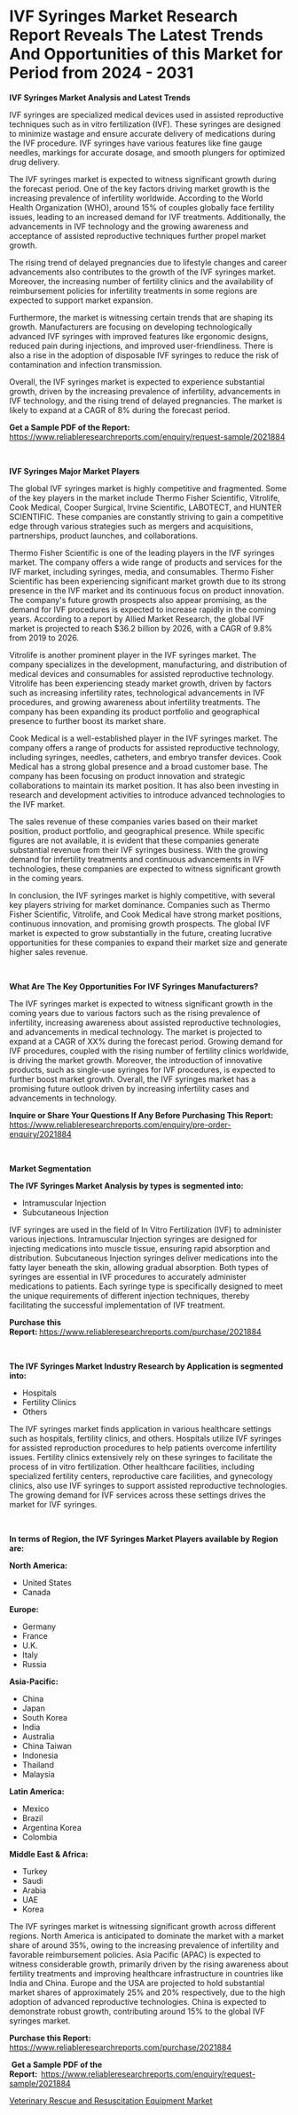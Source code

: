 <p><h1>IVF Syringes Market Research Report Reveals The Latest Trends And Opportunities of this Market for Period from 2024 - 2031</h1></p><p><strong>IVF Syringes Market Analysis and Latest Trends</strong></p>
<p><p>IVF syringes are specialized medical devices used in assisted reproductive techniques such as in vitro fertilization (IVF). These syringes are designed to minimize wastage and ensure accurate delivery of medications during the IVF procedure. IVF syringes have various features like fine gauge needles, markings for accurate dosage, and smooth plungers for optimized drug delivery.</p><p>The IVF syringes market is expected to witness significant growth during the forecast period. One of the key factors driving market growth is the increasing prevalence of infertility worldwide. According to the World Health Organization (WHO), around 15% of couples globally face fertility issues, leading to an increased demand for IVF treatments. Additionally, the advancements in IVF technology and the growing awareness and acceptance of assisted reproductive techniques further propel market growth.</p><p>The rising trend of delayed pregnancies due to lifestyle changes and career advancements also contributes to the growth of the IVF syringes market. Moreover, the increasing number of fertility clinics and the availability of reimbursement policies for infertility treatments in some regions are expected to support market expansion.</p><p>Furthermore, the market is witnessing certain trends that are shaping its growth. Manufacturers are focusing on developing technologically advanced IVF syringes with improved features like ergonomic designs, reduced pain during injections, and improved user-friendliness. There is also a rise in the adoption of disposable IVF syringes to reduce the risk of contamination and infection transmission.</p><p>Overall, the IVF syringes market is expected to experience substantial growth, driven by the increasing prevalence of infertility, advancements in IVF technology, and the rising trend of delayed pregnancies. The market is likely to expand at a CAGR of 8% during the forecast period.</p></p>
<p><strong>Get a Sample PDF of the Report:&nbsp;</strong> <a href="https://www.reliableresearchreports.com/enquiry/request-sample/2021884">https://www.reliableresearchreports.com/enquiry/request-sample/2021884</a></p>
<p>&nbsp;</p>
<p><strong>IVF Syringes Major Market Players</strong></p>
<p><p>The global IVF syringes market is highly competitive and fragmented. Some of the key players in the market include Thermo Fisher Scientific, Vitrolife, Cook Medical, Cooper Surgical, Irvine Scientific, LABOTECT, and HUNTER SCIENTIFIC. These companies are constantly striving to gain a competitive edge through various strategies such as mergers and acquisitions, partnerships, product launches, and collaborations.</p><p>Thermo Fisher Scientific is one of the leading players in the IVF syringes market. The company offers a wide range of products and services for the IVF market, including syringes, media, and consumables. Thermo Fisher Scientific has been experiencing significant market growth due to its strong presence in the IVF market and its continuous focus on product innovation. The company's future growth prospects also appear promising, as the demand for IVF procedures is expected to increase rapidly in the coming years. According to a report by Allied Market Research, the global IVF market is projected to reach $36.2 billion by 2026, with a CAGR of 9.8% from 2019 to 2026.</p><p>Vitrolife is another prominent player in the IVF syringes market. The company specializes in the development, manufacturing, and distribution of medical devices and consumables for assisted reproductive technology. Vitrolife has been experiencing steady market growth, driven by factors such as increasing infertility rates, technological advancements in IVF procedures, and growing awareness about infertility treatments. The company has been expanding its product portfolio and geographical presence to further boost its market share.</p><p>Cook Medical is a well-established player in the IVF syringes market. The company offers a range of products for assisted reproductive technology, including syringes, needles, catheters, and embryo transfer devices. Cook Medical has a strong global presence and a broad customer base. The company has been focusing on product innovation and strategic collaborations to maintain its market position. It has also been investing in research and development activities to introduce advanced technologies to the IVF market.</p><p>The sales revenue of these companies varies based on their market position, product portfolio, and geographical presence. While specific figures are not available, it is evident that these companies generate substantial revenue from their IVF syringes business. With the growing demand for infertility treatments and continuous advancements in IVF technologies, these companies are expected to witness significant growth in the coming years.</p><p>In conclusion, the IVF syringes market is highly competitive, with several key players striving for market dominance. Companies such as Thermo Fisher Scientific, Vitrolife, and Cook Medical have strong market positions, continuous innovation, and promising growth prospects. The global IVF market is expected to grow substantially in the future, creating lucrative opportunities for these companies to expand their market size and generate higher sales revenue.</p></p>
<p>&nbsp;</p>
<p><strong>What Are The Key Opportunities For IVF Syringes Manufacturers?</strong></p>
<p><p>The IVF syringes market is expected to witness significant growth in the coming years due to various factors such as the rising prevalence of infertility, increasing awareness about assisted reproductive technologies, and advancements in medical technology. The market is projected to expand at a CAGR of XX% during the forecast period. Growing demand for IVF procedures, coupled with the rising number of fertility clinics worldwide, is driving the market growth. Moreover, the introduction of innovative products, such as single-use syringes for IVF procedures, is expected to further boost market growth. Overall, the IVF syringes market has a promising future outlook driven by increasing infertility cases and advancements in technology.</p></p>
<p><strong>Inquire or Share Your Questions If Any Before Purchasing This Report:</strong> <a href="https://www.reliableresearchreports.com/enquiry/pre-order-enquiry/2021884">https://www.reliableresearchreports.com/enquiry/pre-order-enquiry/2021884</a></p>
<p>&nbsp;</p>
<p><strong>Market Segmentation</strong></p>
<p><strong>The IVF Syringes Market Analysis by types is segmented into:</strong></p>
<p><ul><li>Intramuscular Injection</li><li>Subcutaneous Injection</li></ul></p>
<p><p>IVF syringes are used in the field of In Vitro Fertilization (IVF) to administer various injections. Intramuscular Injection syringes are designed for injecting medications into muscle tissue, ensuring rapid absorption and distribution. Subcutaneous Injection syringes deliver medications into the fatty layer beneath the skin, allowing gradual absorption. Both types of syringes are essential in IVF procedures to accurately administer medications to patients. Each syringe type is specifically designed to meet the unique requirements of different injection techniques, thereby facilitating the successful implementation of IVF treatment.</p></p>
<p><strong>Purchase this Report:&nbsp;</strong><a href="https://www.reliableresearchreports.com/purchase/2021884">https://www.reliableresearchreports.com/purchase/2021884</a></p>
<p>&nbsp;</p>
<p><strong>The IVF Syringes Market Industry Research by Application is segmented into:</strong></p>
<p><ul><li>Hospitals</li><li>Fertility Clinics</li><li>Others</li></ul></p>
<p><p>The IVF syringes market finds application in various healthcare settings such as hospitals, fertility clinics, and others. Hospitals utilize IVF syringes for assisted reproduction procedures to help patients overcome infertility issues. Fertility clinics extensively rely on these syringes to facilitate the process of in vitro fertilization. Other healthcare facilities, including specialized fertility centers, reproductive care facilities, and gynecology clinics, also use IVF syringes to support assisted reproductive technologies. The growing demand for IVF services across these settings drives the market for IVF syringes.</p></p>
<p>&nbsp;</p>
<p><strong>In terms of Region, the IVF Syringes Market Players available by Region are:</strong></p>
<p>
    <p> <strong> North America: </strong>
        <ul>
            <li>United States</li>
            <li>Canada</li>
        </ul>
        </p> 
    <p> <strong> Europe: </strong>
        <ul>
            <li>Germany</li>
            <li>France</li>
            <li>U.K.</li>
            <li>Italy</li>
            <li>Russia</li>
        </ul>
        </p> 
    <p> <strong> Asia-Pacific: </strong>
        <ul>
            <li>China</li>
            <li>Japan</li>
            <li>South Korea</li>
            <li>India</li>
            <li>Australia</li>
            <li>China Taiwan</li>
            <li>Indonesia</li>
            <li>Thailand</li>
            <li>Malaysia</li>
        </ul>
        </p> 
    <p> <strong> Latin America: </strong>
        <ul>
            <li>Mexico</li>
            <li>Brazil</li>
            <li>Argentina Korea</li>
            <li>Colombia</li>
        </ul>
        </p> 
    <p> <strong> Middle East & Africa: </strong>
        <ul>
            <li>Turkey</li>
            <li>Saudi</li>
            <li>Arabia</li>
            <li>UAE</li>
            <li>Korea</li>
        </ul>
    </p>
    </p>
<p><p>The IVF syringes market is witnessing significant growth across different regions. North America is anticipated to dominate the market with a market share of around 35%, owing to the increasing prevalence of infertility and favorable reimbursement policies. Asia Pacific (APAC) is expected to witness considerable growth, primarily driven by the rising awareness about fertility treatments and improving healthcare infrastructure in countries like India and China. Europe and the USA are projected to hold substantial market shares of approximately 25% and 20% respectively, due to the high adoption of advanced reproductive technologies. China is expected to demonstrate robust growth, contributing around 15% to the global IVF syringes market.</p></p>
<p><strong>Purchase this Report: </strong><a href="https://www.reliableresearchreports.com/purchase/2021884">https://www.reliableresearchreports.com/purchase/2021884</a></p>
<p>&nbsp;<strong>Get a Sample PDF of the Report:&nbsp;&nbsp;</strong><a href="https://www.reliableresearchreports.com/enquiry/request-sample/2021884">https://www.reliableresearchreports.com/enquiry/request-sample/2021884</a></p>
<p><strong></strong></p>
<p><p><a href="https://github.com/shotows/Market-Research-Report-List-1/blob/main/veterinary-rescue-and-resuscitation-equipment-market.md">Veterinary Rescue and Resuscitation Equipment Market</a></p></p>